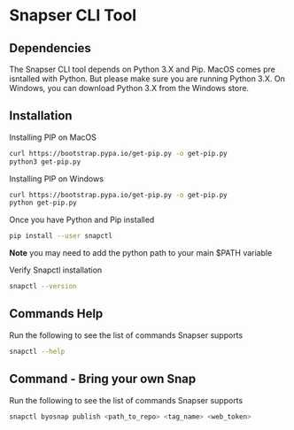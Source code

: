 # Snapser CLI Tool

## Dependencies
The Snapser CLI tool depends on Python 3.X and Pip. MacOS comes pre isntalled with Python. But
please make sure you are running Python 3.X. On Windows, you can download Python 3.X from the
Windows store.

## Installation
Installing PIP on MacOS
```bash
curl https://bootstrap.pypa.io/get-pip.py -o get-pip.py
python3 get-pip.py
```

Installing PIP on Windows
```bash
curl https://bootstrap.pypa.io/get-pip.py -o get-pip.py
python get-pip.py
```

Once you have Python and Pip installed
```bash
pip install --user snapctl
```
**Note** you may need to add the python path to your main $PATH variable

Verify Snapctl installation
```bash
snapctl --version
```

## Commands Help
Run the following to see the list of commands Snapser supports
```bash
snapctl --help
```

## Command - Bring your own Snap
Run the following to see the list of commands Snapser supports
```bash
snapctl byosnap publish <path_to_repo> <tag_name> <web_token>
```
